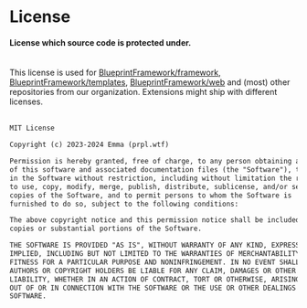 # License
<h4 class="fw-light">License which source code is protected under.</h4><br/>

<div class="alert alert-primary mt-2 rounded-4" role="alert">
  <i class="bi bi-info mt-1" style="font-size:23px; float: left;"></i>
  <div class="ps-3 ms-3">This license is used for <a href="https://github.com/BlueprintFramework/framework" class="alert-link">BlueprintFramework/framework</a>, <a href="https://github.com/BlueprintFramework/templates" class="alert-link">BlueprintFramework/templates</a>, <a href="https://github.com/BlueprintFramework/web" class="alert-link">BlueprintFramework/web</a> and (most) other repositories from our organization. Extensions might ship with different licenses.</div>
</div><br/>

```txt
MIT License

Copyright (c) 2023-2024 Emma (prpl.wtf)

Permission is hereby granted, free of charge, to any person obtaining a copy
of this software and associated documentation files (the "Software"), to deal
in the Software without restriction, including without limitation the rights
to use, copy, modify, merge, publish, distribute, sublicense, and/or sell
copies of the Software, and to permit persons to whom the Software is
furnished to do so, subject to the following conditions:

The above copyright notice and this permission notice shall be included in all
copies or substantial portions of the Software.

THE SOFTWARE IS PROVIDED "AS IS", WITHOUT WARRANTY OF ANY KIND, EXPRESS OR
IMPLIED, INCLUDING BUT NOT LIMITED TO THE WARRANTIES OF MERCHANTABILITY,
FITNESS FOR A PARTICULAR PURPOSE AND NONINFRINGEMENT. IN NO EVENT SHALL THE
AUTHORS OR COPYRIGHT HOLDERS BE LIABLE FOR ANY CLAIM, DAMAGES OR OTHER
LIABILITY, WHETHER IN AN ACTION OF CONTRACT, TORT OR OTHERWISE, ARISING FROM,
OUT OF OR IN CONNECTION WITH THE SOFTWARE OR THE USE OR OTHER DEALINGS IN THE
SOFTWARE.
```